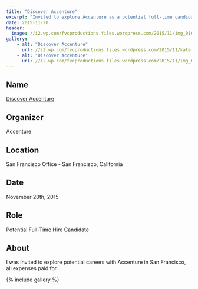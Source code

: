 ```yaml
---
title: "Discover Accenture"
excerpt: "Invited to explore Accenture as a potential full-time candidate."
date: 2015-11-20
header:
  image: //i2.wp.com/fvcproductions.files.wordpress.com/2015/11/img_0108.jpg
gallery:
    - alt: "Discover Accenture"
      url: //i2.wp.com/fvcproductions.files.wordpress.com/2015/11/kate-selfie.jpg
    - alt: "Discover Accenture"
      url: //i2.wp.com/fvcproductions.files.wordpress.com/2015/11/img_0108.jpg
---
```


## Name

<a title="Accenture" href="//www.accenture.com/us-en" target="_blank" rel="noopener">Discover Accenture</a>

## Organizer

Accenture

## Location

San Francisco Office - San Francisco, California

## Date

November 20th, 2015

## Role

Potential Full-Time Hire Candidate

## About

I was invited to explore potential careers with Accenture in San Francisco, all expenses paid for.

{% include gallery %}